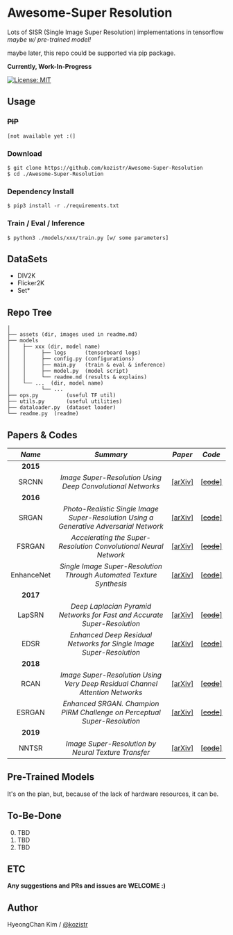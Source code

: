 # Awesome-Super Resolution
Lots of SISR (Single Image Super Resolution) implementations in tensorflow *maybe w/ pre-trained model!*

maybe later, this repo could be supported via pip package.

**Currently, Work-In-Progress**

[![License: MIT](https://img.shields.io/badge/License-MIT-yellow.svg)](https://opensource.org/licenses/MIT)

## Usage
### ~~PIP~~
    [not available yet :(]
### Download
    $ git clone https://github.com/kozistr/Awesome-Super-Resolution
    $ cd ./Awesome-Super-Resolution
### Dependency Install
    $ pip3 install -r ./requirements.txt
### Train / Eval / Inference
    $ python3 ./models/xxx/train.py [w/ some parameters]

## DataSets
* DIV2K
* Flicker2K
* Set*

## Repo Tree
```
│
├── assets (dir, images used in readme.md)
├── models
│    ├── xxx (dir, model name)
│    │     ├── logs      (tensorboard logs)
│    │     ├── config.py (configurations)
│    │     ├── main.py   (train & eval & inference)
│    │     ├── model.py  (model script)
│    │     └── readme.md (results & explains)
│    └── ...  (dir, model name)
│          └── ...
├── ops.py         (useful TF util)
├── utils.py       (useful utilities)
├── dataloader.py  (dataset loader)
└── readme.py  (readme)
```

## Papers & Codes

*Name* | *Summary* | *Paper* | *Code*
:---: | :---: | :---: | :---:
**2015**    | | |
 SRCNN      | *Image Super-Resolution Using Deep Convolutional Networks* | [[arXiv]](https://arxiv.org/abs/1501.00092) | [[~~code~~]](./models/SRCNN)
**2016**    | | |
 SRGAN      | *Photo-Realistic Single Image Super-Resolution Using a Generative Adversarial Network* | [[arXiv]](https://arxiv.org/abs/1609.04802) | [[~~code~~]](./models/SRGAN)
 FSRGAN     | *Accelerating the Super-Resolution Convolutional Neural Network* | [[arXiv]](https://arxiv.org/abs/1608.00367) | [[~~code~~]](./models/FSRGAN)
 EnhanceNet | *Single Image Super-Resolution Through Automated Texture Synthesis* | [[arXiv]](https://arxiv.org/abs/1612.07919) | [[~~code~~]](./models/ENet)
**2017**    | | |
 LapSRN     | *Deep Laplacian Pyramid Networks for Fast and Accurate Super-Resolution* | [[arXiv]](https://arxiv.org/abs/1704.03915) | [[~~code~~]](./models/LapSRN)
 EDSR       | *Enhanced Deep Residual Networks for Single Image Super-Resolution* | [[arXiv]](https://arxiv.org/abs/1707.02921) | [[~~code~~]](./models/EDSR)
**2018**    | | |
 RCAN       | *Image Super-Resolution Using Very Deep Residual Channel Attention Networks* | [[arXiv]](https://arxiv.org/abs/1807.02758) | [[~~code~~]](./models/RCAN)
 ESRGAN     | *Enhanced SRGAN. Champion PIRM Challenge on Perceptual Super-Resolution* | [[arXiv]](https://arxiv.org/abs/1809.00219) | [[~~code~~]](./models/ESRGAN/)
**2019**    | | |
 NNTSR      | *Image Super-Resolution by Neural Texture Transfer* | [[arXiv]](https://arxiv.org/abs/1903.00834) | [[~~code~~]]()

## Pre-Trained Models

It's on the plan, but, because of the lack of hardware resources, it can be.

## To-Be-Done
0. TBD
1. TBD
2. TBD

## ETC

**Any suggestions and PRs and issues are WELCOME :)**

## Author
HyeongChan Kim / [@kozistr](http://kozistr.tech)
